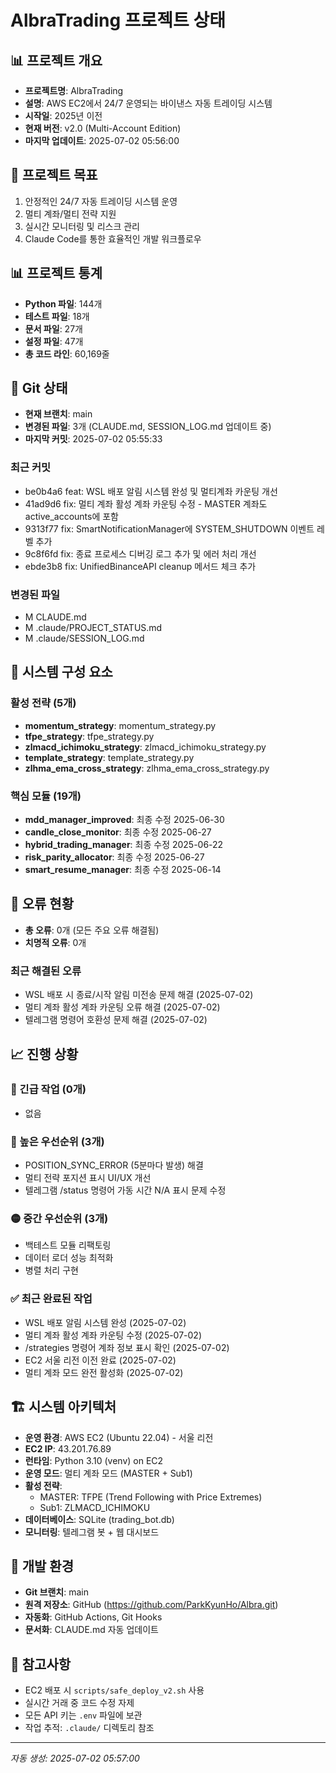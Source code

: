 # AlbraTrading 프로젝트 상태

## 📊 프로젝트 개요
- **프로젝트명**: AlbraTrading
- **설명**: AWS EC2에서 24/7 운영되는 바이낸스 자동 트레이딩 시스템
- **시작일**: 2025년 이전
- **현재 버전**: v2.0 (Multi-Account Edition)
- **마지막 업데이트**: 2025-07-02 05:56:00

## 🎯 프로젝트 목표
1. 안정적인 24/7 자동 트레이딩 시스템 운영
2. 멀티 계좌/멀티 전략 지원
3. 실시간 모니터링 및 리스크 관리
4. Claude Code를 통한 효율적인 개발 워크플로우

## 📊 프로젝트 통계
- **Python 파일**: 144개
- **테스트 파일**: 18개
- **문서 파일**: 27개
- **설정 파일**: 47개
- **총 코드 라인**: 60,169줄

## 🔀 Git 상태
- **현재 브랜치**: main
- **변경된 파일**: 3개 (CLAUDE.md, SESSION_LOG.md 업데이트 중)
- **마지막 커밋**: 2025-07-02 05:55:33

### 최근 커밋
- be0b4a6 feat: WSL 배포 알림 시스템 완성 및 멀티계좌 카운팅 개선
- 41ad9d6 fix: 멀티 계좌 활성 계좌 카운팅 수정 - MASTER 계좌도 active_accounts에 포함
- 9313f77 fix: SmartNotificationManager에 SYSTEM_SHUTDOWN 이벤트 레벨 추가
- 9c8f6fd fix: 종료 프로세스 디버깅 로그 추가 및 에러 처리 개선
- ebde3b8 fix: UnifiedBinanceAPI cleanup 메서드 체크 추가

### 변경된 파일
- M  CLAUDE.md
- M  .claude/PROJECT_STATUS.md
- M  .claude/SESSION_LOG.md

## 🔧 시스템 구성 요소

### 활성 전략 (5개)
- **momentum_strategy**: momentum_strategy.py
- **tfpe_strategy**: tfpe_strategy.py
- **zlmacd_ichimoku_strategy**: zlmacd_ichimoku_strategy.py
- **template_strategy**: template_strategy.py
- **zlhma_ema_cross_strategy**: zlhma_ema_cross_strategy.py

### 핵심 모듈 (19개)
- **mdd_manager_improved**: 최종 수정 2025-06-30
- **candle_close_monitor**: 최종 수정 2025-06-27
- **hybrid_trading_manager**: 최종 수정 2025-06-22
- **risk_parity_allocator**: 최종 수정 2025-06-27
- **smart_resume_manager**: 최종 수정 2025-06-14

## 🚨 오류 현황
- **총 오류**: 0개 (모든 주요 오류 해결됨)
- **치명적 오류**: 0개
### 최근 해결된 오류
- WSL 배포 시 종료/시작 알림 미전송 문제 해결 (2025-07-02)
- 멀티 계좌 활성 계좌 카운팅 오류 해결 (2025-07-02)
- 텔레그램 명령어 호환성 문제 해결 (2025-07-02)

## 📈 진행 상황

### 🚨 긴급 작업 (0개)
- 없음

### 🔴 높은 우선순위 (3개)
- POSITION_SYNC_ERROR (5분마다 발생) 해결
- 멀티 전략 포지션 표시 UI/UX 개선
- 텔레그램 /status 명령어 가동 시간 N/A 표시 문제 수정

### 🟡 중간 우선순위 (3개)
- 백테스트 모듈 리팩토링
- 데이터 로더 성능 최적화
- 병렬 처리 구현

### ✅ 최근 완료된 작업
- WSL 배포 알림 시스템 완성 (2025-07-02)
- 멀티 계좌 활성 계좌 카운팅 수정 (2025-07-02)
- /strategies 명령어 계좌 정보 표시 확인 (2025-07-02)
- EC2 서울 리전 이전 완료 (2025-07-02)
- 멀티 계좌 모드 완전 활성화 (2025-07-02)

## 🏗️ 시스템 아키텍처
- **운영 환경**: AWS EC2 (Ubuntu 22.04) - 서울 리전
- **EC2 IP**: 43.201.76.89
- **런타임**: Python 3.10 (venv) on EC2
- **운영 모드**: 멀티 계좌 모드 (MASTER + Sub1)
- **활성 전략**: 
  - MASTER: TFPE (Trend Following with Price Extremes)
  - Sub1: ZLMACD_ICHIMOKU
- **데이터베이스**: SQLite (trading_bot.db)
- **모니터링**: 텔레그램 봇 + 웹 대시보드

## 🔧 개발 환경
- **Git 브랜치**: main
- **원격 저장소**: GitHub (https://github.com/ParkKyunHo/Albra.git)
- **자동화**: GitHub Actions, Git Hooks
- **문서화**: CLAUDE.md 자동 업데이트

## 📝 참고사항
- EC2 배포 시 `scripts/safe_deploy_v2.sh` 사용
- 실시간 거래 중 코드 수정 자제
- 모든 API 키는 `.env` 파일에 보관
- 작업 추적: `.claude/` 디렉토리 참조

---
*자동 생성: 2025-07-02 05:57:00*
